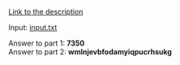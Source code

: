 [Link to the description](https://adventofcode.com/2018/day/2)

Input: [input.txt](/input.txt)

Answer to part 1: **7350**  
Answer to part 2: **wmlnjevbfodamyiqpucrhsukg**
